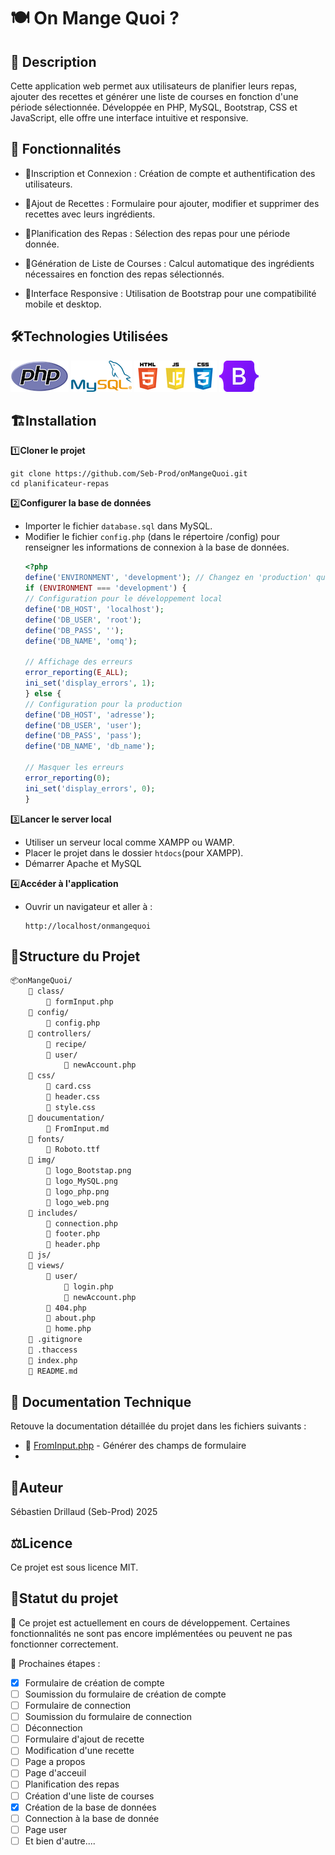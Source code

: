 # 🍽️ On Mange Quoi ?

## 📝 **Description**
Cette application web permet aux utilisateurs de planifier leurs repas, ajouter des recettes et générer une liste de courses en fonction d'une période sélectionnée. Développée en PHP, MySQL, Bootstrap, CSS et JavaScript, elle offre une interface intuitive et responsive.

## 🚀 **Fonctionnalités**

- 🔐Inscription et Connexion : Création de compte et authentification des utilisateurs.

- 📝Ajout de Recettes : Formulaire pour ajouter, modifier et supprimer des recettes avec leurs ingrédients.

- 📅Planification des Repas : Sélection des repas pour une période donnée.

- 🛒Génération de Liste de Courses : Calcul automatique des ingrédients nécessaires en fonction des repas sélectionnés.

- 📱Interface Responsive : Utilisation de Bootstrap pour une compatibilité mobile et desktop.

## 🛠️**Technologies Utilisées**

![php](./img/logo_php.png) 
![MySQL](./img/logo_mysql.png)  ![php](./img/logo_web.png) ![php](./img/logo_bootstrap.png) 

## 🏗️**Installation**
1️⃣**Cloner le projet**
```batch
git clone https://github.com/Seb-Prod/onMangeQuoi.git
cd planificateur-repas
```
2️⃣**Configurer la base de données**
- Importer le fichier `database.sql` dans MySQL.
- Modifier le fichier `config.php` (dans le répertoire /config) pour renseigner les informations de connexion à la base de données.
    ```php
    <?php
    define('ENVIRONMENT', 'development'); // Changez en 'production' quand vous déployez
    if (ENVIRONMENT === 'development') {
    // Configuration pour le développement local
    define('DB_HOST', 'localhost');
    define('DB_USER', 'root');
    define('DB_PASS', '');
    define('DB_NAME', 'omq');

    // Affichage des erreurs
    error_reporting(E_ALL);
    ini_set('display_errors', 1);
    } else {
    // Configuration pour la production
    define('DB_HOST', 'adresse');
    define('DB_USER', 'user'); 
    define('DB_PASS', 'pass');
    define('DB_NAME', 'db_name');

    // Masquer les erreurs
    error_reporting(0);
    ini_set('display_errors', 0);
    }    
    ```

3️⃣**Lancer le server local**
- Utiliser un serveur local comme XAMPP ou WAMP.
- Placer le projet dans le dossier `htdocs`(pour XAMPP).
- Démarrer Apache et MySQL

4️⃣**Accéder à l'application**
- Ouvrir un navigateur et aller à :
    ```
    http://localhost/onmangequoi
    ```
## 📂**Structure du Projet**
```md
📦onMangeQuoi/
    📂 class/
        📄 formInput.php
    📂 config/
        📄 config.php
    📂 controllers/
        📂 recipe/
        📂 user/
            📄 newAccount.php
    📂 css/
        📄 card.css
        📄 header.css
        📄 style.css
    📂 doucumentation/
        📄 FromInput.md
    📂 fonts/
        📄 Roboto.ttf
    📂 img/
        📄 logo_Bootstap.png
        📄 logo_MySQL.png
        📄 logo_php.png
        📄 logo_web.png
    📂 includes/
        📄 connection.php
        📄 footer.php
        📄 header.php
    📂 js/
    📂 views/
        📂 user/
            📄 login.php
            📄 newAccount.php
        📄 404.php
        📄 about.php
        📄 home.php
    📄 .gitignore
    📄 .thaccess
    📄 index.php
    📄 README.md
```

## 📖 **Documentation Technique**
Retouve la documentation détaillée du projet dans les fichiers suivants :
- 📌 [FromInput.php](./documentation/FormInput.md) - Générer des champs de formulaire
- 

## 👤**Auteur**

Sébastien Drillaud
(Seb-Prod) 2025

## ⚖️**Licence**
Ce projet est sous licence MIT.

## 🔨**Statut du projet**
🚧 Ce projet est actuellement en cours de développement.
Certaines fonctionnalités ne sont pas encore implémentées ou peuvent ne pas fonctionner correctement.

📌 Prochaines étapes :
- [x] Formulaire de création de compte
- [ ] Soumission du formulaire de création de compte
- [ ] Formulaire de connection
- [ ] Soumission du formulaire de connection
- [ ] Déconnection
- [ ] Formulaire d'ajout de recette
- [ ] Modification d'une recette
- [ ] Page a propos
- [ ] Page d'acceuil
- [ ] Planification des repas
- [ ] Création d'une liste de courses
- [x] Création de la base de données
- [ ] Connection à la base de donnée
- [ ] Page user
- [ ] Et bien d'autre....

